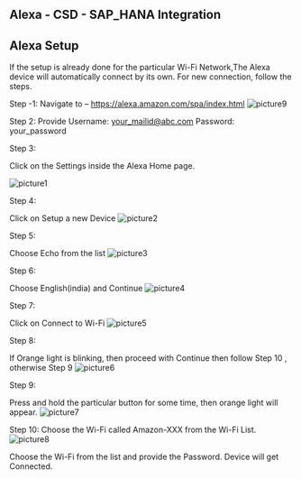 ## Alexa - CSD - SAP_HANA Integration
  
## Alexa Setup

If the setup is already done for the particular Wi-Fi Network,The Alexa device will automatically connect by its own.
For new connection, follow the steps.

Step -1:
Navigate to – https://alexa.amazon.com/spa/index.html
![picture9](https://user-images.githubusercontent.com/18279724/60642918-03828080-9e4f-11e9-903f-fbef65a0fd91.png)

Step 2:
Provide Username: your_mailid@abc.com
	Password: your_password


Step 3:

Click on the Settings inside the Alexa Home page.


![picture1](https://user-images.githubusercontent.com/18279724/60642908-01b8bd00-9e4f-11e9-8804-bf0afba40ef1.png)


Step 4:

Click on Setup a new Device
![picture2](https://user-images.githubusercontent.com/18279724/60642909-01b8bd00-9e4f-11e9-8d1d-44df7c9ca41c.png)


Step 5:

Choose Echo from the list
![picture3](https://user-images.githubusercontent.com/18279724/60642911-01b8bd00-9e4f-11e9-91a7-84ed318532c8.png)


Step 6:

Choose English(india) and Continue
![picture4](https://user-images.githubusercontent.com/18279724/60642913-02515380-9e4f-11e9-83e3-3e6e3e493700.png)

Step 7:

Click on Connect to Wi-Fi
![picture5](https://user-images.githubusercontent.com/18279724/60642914-02515380-9e4f-11e9-90dc-4972d42492d9.png)

Step 8:

If Orange light is blinking, then proceed with Continue then follow Step 10 , otherwise Step 9
![picture6](https://user-images.githubusercontent.com/18279724/60642915-02e9ea00-9e4f-11e9-8062-8d932b1fa61a.png)

Step 9:

Press and hold the particular button for some time, then orange light will appear.
![picture7](https://user-images.githubusercontent.com/18279724/60642916-02e9ea00-9e4f-11e9-8056-f1e063d2d4aa.png)


Step 10:
Choose the Wi-Fi called Amazon-XXX from the Wi-Fi List.
![picture8](https://user-images.githubusercontent.com/18279724/60642917-02e9ea00-9e4f-11e9-8ca0-bdbf0761abeb.png)


Choose the Wi-Fi from the list and provide the Password. Device will get Connected.




